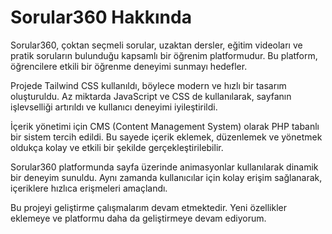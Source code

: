 # Sorular360 Hakkında

Sorular360, çoktan seçmeli sorular, uzaktan dersler, eğitim videoları ve pratik soruların bulunduğu kapsamlı bir öğrenim platformudur. Bu platform, öğrencilere etkili bir öğrenme deneyimi sunmayı hedefler.

Projede Tailwind CSS kullanıldı, böylece modern ve hızlı bir tasarım oluşturuldu. Az miktarda JavaScript ve CSS de kullanılarak, sayfanın işlevselliği artırıldı ve kullanıcı deneyimi iyileştirildi.

İçerik yönetimi için CMS (Content Management System) olarak PHP tabanlı bir sistem tercih edildi. Bu sayede içerik eklemek, düzenlemek ve yönetmek oldukça kolay ve etkili bir şekilde gerçekleştirilebilir.

Sorular360 platformunda sayfa üzerinde animasyonlar kullanılarak dinamik bir deneyim sunuldu. Aynı zamanda kullanıcılar için kolay erişim sağlanarak, içeriklere hızlıca erişmeleri amaçlandı.

Bu projeyi geliştirme çalışmalarım devam etmektedir. Yeni özellikler eklemeye ve platformu daha da geliştirmeye devam ediyorum.
